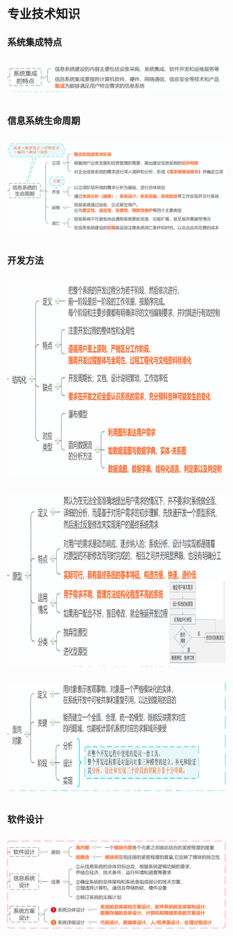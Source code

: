 # 专业技术知识

## 系统集成特点

<br/><img src="./imgs/3/1.jpg" />
<br/><br/>

## 信息系统生命周期

<br/><img src="./imgs/3/2.jpg" />
<br/><br/>

## 开发方法

<br/><img height="450px" src="./imgs/3/3.jpg" /><br/><br/>
<br/><img height="400px" src="./imgs/3/4.jpg" /><br/><br/>
<br/><img height="250px" src="./imgs/3/5.jpg" /><br/><br/>

## 软件设计

<br/><img  src="./imgs/3/6.jpg" /><br/><br/>
